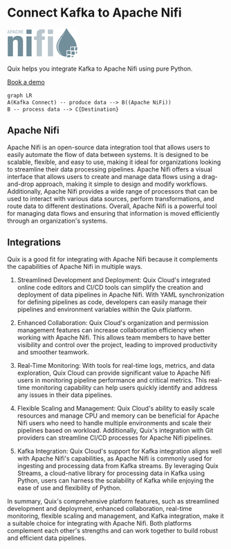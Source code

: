 # Connect Kafka to Apache Nifi

![](./images/logo_1.jpg)

Quix helps you integrate Kafka to Apache Nifi using pure Python.

<div>
<a class="md-button md-button--primary" href="https://share.hsforms.com/1iW0TmZzKQMChk0lxd_tGiw4yjw2?__hstc=175542013.2303933fbd746c0ac86d9ccbe9bc9100.1728383268831.1729603416735.1729620918855.31&__hssc=175542013.1.1729620918855&__hsfp=2132701734" target="_blank" style="margin-right:.5rem;">Book a demo</a>
<br/>
</div>

```mermaid
graph LR
A(Kafka Connect) -- produce data --> B((Apache NiFi))
B -- process data --> C{Destination}
```

## Apache Nifi

Apache Nifi is an open-source data integration tool that allows users to easily automate the flow of data between systems. It is designed to be scalable, flexible, and easy to use, making it ideal for organizations looking to streamline their data processing pipelines. Apache Nifi offers a visual interface that allows users to create and manage data flows using a drag-and-drop approach, making it simple to design and modify workflows. Additionally, Apache Nifi provides a wide range of processors that can be used to interact with various data sources, perform transformations, and route data to different destinations. Overall, Apache Nifi is a powerful tool for managing data flows and ensuring that information is moved efficiently through an organization's systems.

## Integrations

Quix is a good fit for integrating with Apache Nifi because it complements the capabilities of Apache Nifi in multiple ways.

1. Streamlined Development and Deployment: Quix Cloud's integrated online code editors and CI/CD tools can simplify the creation and deployment of data pipelines in Apache Nifi. With YAML synchronization for defining pipelines as code, developers can easily manage their pipelines and environment variables within the Quix platform.

2. Enhanced Collaboration: Quix Cloud's organization and permission management features can increase collaboration efficiency when working with Apache Nifi. This allows team members to have better visibility and control over the project, leading to improved productivity and smoother teamwork.

3. Real-Time Monitoring: With tools for real-time logs, metrics, and data exploration, Quix Cloud can provide significant value to Apache Nifi users in monitoring pipeline performance and critical metrics. This real-time monitoring capability can help users quickly identify and address any issues in their data pipelines.

4. Flexible Scaling and Management: Quix Cloud's ability to easily scale resources and manage CPU and memory can be beneficial for Apache Nifi users who need to handle multiple environments and scale their pipelines based on workload. Additionally, Quix's integration with Git providers can streamline CI/CD processes for Apache Nifi pipelines.

5. Kafka Integration: Quix Cloud's support for Kafka integration aligns well with Apache Nifi's capabilities, as Apache Nifi is commonly used for ingesting and processing data from Kafka streams. By leveraging Quix Streams, a cloud-native library for processing data in Kafka using Python, users can harness the scalability of Kafka while enjoying the ease of use and flexibility of Python.

In summary, Quix's comprehensive platform features, such as streamlined development and deployment, enhanced collaboration, real-time monitoring, flexible scaling and management, and Kafka integration, make it a suitable choice for integrating with Apache Nifi. Both platforms complement each other's strengths and can work together to build robust and efficient data pipelines.

